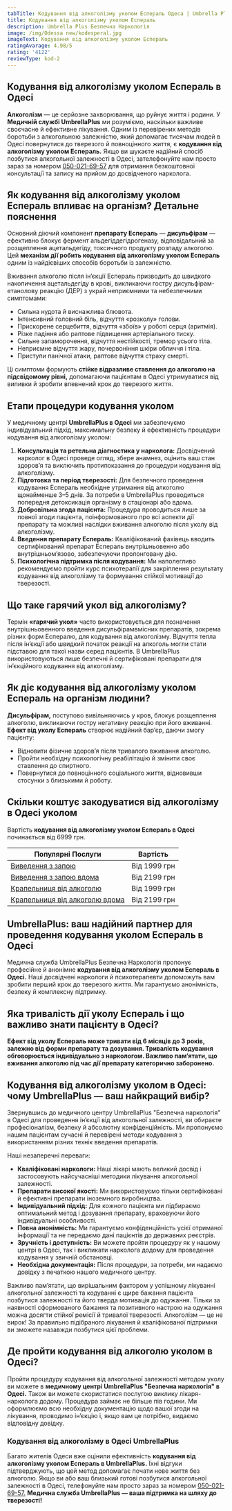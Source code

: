 ```yaml
---
tabTitle: Кодування від алкоголізму уколом Еспераль Одеса | Umbrella Plus | Від 6999 грн
title: Кодування від алкоголізму уколом Еспераль
description: Umbrella Plus Безпечна Наркологія
image: /img/Odessa new/kodesperal.jpg
imageText: Кодування від алкоголізму уколом Еспераль
ratingAvarage: 4.98/5
rating: '4122'
reviewType: kod-2
---
```


## Кодування від алкоголізму уколом Еспераль в Одесі

**Алкоголізм** — це серйозне захворювання, що руйнує життя і родини. У **Медичній службі UmbrellaPlus** ми розуміємо, наскільки важливе своєчасне й ефективне лікування. Одним із перевірених методів боротьби з алкогольною залежністю, який допомагає тисячам людей в Одесі повернутися до тверезого й повноцінного життя, є **кодування від алкоголізму уколом Еспераль.** Якщо ви шукаєте надійний спосіб позбутися алкогольної залежності в Одесі, зателефонуйте нам просто зараз за номером [050-021-69-57](tel:0500216957) для отримання безкоштовної консультації та запису на прийом до досвідченого нарколога.

## Як кодування від алкоголізму уколом Еспераль впливає на організм? Детальне пояснення

Основний діючий компонент **препарату Еспераль** — **дисульфірам** — ефективно блокує фермент альдегіддегідрогеназу, відповідальний за розщеплення ацетальдегіду, токсичного продукту розпаду алкоголю. Цей **механізм дії робить кодування від алкоголізму уколом Еспераль** одним із найдієвіших способів боротьби із залежністю.

Вживання алкоголю після ін’єкції Еспераль призводить до швидкого накопичення ацетальдегіду в крові, викликаючи гостру дисульфірам-етанолову реакцію (ДЕР) з украй неприємними та небезпечними симптомами:

* Сильна нудота й виснажлива блювота.
* Інтенсивний головний біль, відчуття «розколу» голови.
* Прискорене серцебиття, відчуття «збоїв» у роботі серця (аритмія).
* Різке падіння або раптове підвищення артеріального тиску.
* Сильне запаморочення, відчуття нестійкості, тремор усього тіла.
* Неприємне відчуття жару, почервоніння шкіри обличчя і тіла.
* Приступи панічної атаки, раптове відчуття страху смерті.

Ці симптоми формують **стійке відразливе ставлення до алкоголю на підсвідомому рівні,** допомагаючи пацієнтам в Одесі утримуватися від випивки й зробити впевнений крок до тверезого життя.

## Етапи процедури кодування уколом

У медичному центрі **UmbrellaPlus в Одесі** ми забезпечуємо індивідуальний підхід, максимальну безпеку й ефективність процедури кодування від алкоголізму уколом:

1. **Консультація та ретельна діагностика у нарколога:** Досвідчений нарколог в Одесі проведе огляд, збере анамнез, оцінить ваш стан здоров’я та виключить протипоказання до процедури кодування від алкоголізму.
2. **Підготовка та період тверезості:** Для безпечного проведення кодування Еспераль необхідне утримання від алкоголю щонайменше 3–5 днів. За потреби в UmbrellaPlus проводиться попередня детоксикація організму в стаціонарі або вдома.
3. **Добровільна згода пацієнта:** Процедура проводиться лише за повної згоди пацієнта, поінформованого про всі аспекти дії препарату та можливі наслідки вживання алкоголю після уколу від алкоголізму.
4. **Введення препарату Еспераль:** Кваліфікований фахівець вводить сертифікований препарат Еспераль внутрішньовенно або внутрішньом’язово, забезпечуючи пролонговану дію.
5. **Психологічна підтримка після кодування:** Ми наполегливо рекомендуємо пройти курс психотерапії для закріплення результату кодування від алкоголізму та формування стійкої мотивації до тверезості.

## Що таке гарячий укол від алкоголізму?

Термін **«гарячий укол»** часто використовується для позначення внутрішньовенного введення дисульфірамвмісних препаратів, зокрема різних форм Еспералю, для кодування від алкоголізму. Відчуття тепла після ін’єкції або швидкий початок реакції на алкоголь могли стати підставою для такої назви серед пацієнтів. В UmbrellaPlus використовуються лише безпечні й сертифіковані препарати для ін’єкційного кодування від алкоголізму.

## Як діє кодування від алкоголізму уколом Еспераль на організм людини?

**Дисульфірам,** поступово вивільняючись у кров, блокує розщеплення алкоголю, викликаючи гостру негативну реакцію при його вживанні. **Ефект від уколу Еспераль** створює надійний бар’єр, даючи змогу пацієнту:

* Відновити фізичне здоров’я після тривалого вживання алкоголю.
* Пройти необхідну психологічну реабілітацію й змінити своє ставлення до спиртного.
* Повернутися до повноцінного соціального життя, відновивши стосунки з близькими й роботу.

## Скільки коштує закодуватися від алкоголізму в Одесі уколом

Вартість **кодування від алкоголізму уколом Еспераль в Одесі** починається від 6999 грн.

| Популярні Послуги                                                                                       | Вартість     |
| ------------------------------------------------------------------------------------------------------- | ------------ |
| [Виведення з запою](https://umbrella-plus.com.ua/uk/vivod-iz-zapoia-od-ua/)                             | Від 1999 грн |
| [Виведення з запою вдома](https://umbrella-plus.com.ua/uk/vivod-iz-zapoia-na-domy-od-ua/)               | Від 2199 грн |
| [Крапельниця від алкоголю](https://umbrella-plus.com.ua/uk/kapelnica-ot-alkogolia-od-ua/)               | Від 1999 грн |
| [Крапельниця від алкоголю вдома](https://umbrella-plus.com.ua/uk/kapelnica-ot-alkogolia-na-domu-od-ua/) | Від 2199 грн |

## UmbrellaPlus: ваш надійний партнер для проведення кодування уколом Еспераль в Одесі

Медична служба UmbrellaPlus Безпечна Наркологія пропонує професійне й анонімне **кодування від алкоголізму уколом Еспераль в Одесі.** Наші досвідчені наркологи й психотерапевти допоможуть вам зробити перший крок до тверезого життя. Ми гарантуємо анонімність, безпеку й комплексну підтримку.

## Яка тривалість дії уколу Еспераль і що важливо знати пацієнту в Одесі?

**Ефект від уколу Еспераль може тривати від 6 місяців до 3 років, залежно від форми препарату та дозування. Тривалість кодування обговорюється індивідуально з наркологом. Важливо памʼятати, що вживання алкоголю під час дії препарату категорично заборонено.**

## Кодування від алкоголізму уколом в Одесі: чому UmbrellaPlus — ваш найкращий вибір?

Звернувшись до медичного центру UmbrellaPlus "Безпечна наркологія" в Одесі для проведення інʼєкції від алкогольної залежності, ви обираєте професіоналізм, безпеку й абсолютну конфіденційність. Ми пропонуємо нашим пацієнтам сучасні й перевірені методи кодування з використанням різних технік введення препаратів.

Наші незаперечні переваги:

* **Кваліфіковані наркологи:** Наші лікарі мають великий досвід і застосовують найсучасніші методики лікування алкогольної залежності.
* **Препарати високої якості:** Ми використовуємо тільки сертифіковані й ефективні препарати іноземного виробництва.
* **Індивідуальний підхід:** Для кожного пацієнта ми підбираємо оптимальний метод і дозування препарату, враховуючи його індивідуальні особливості.
* **Повна анонімність:** Ми гарантуємо конфіденційність усієї отриманої інформації та не передаємо дані пацієнтів до державних реєстрів.
* **Зручність і доступність:** Ви можете пройти процедуру як у нашому центрі в Одесі, так і викликати нарколога додому для проведення кодування у звичній обстановці.
* **Необхідна документація:** Після процедури, за потреби, ми надаємо довідку з печаткою нашого медичного центру.

Важливо памʼятати, що вирішальним фактором у успішному лікуванні алкогольної залежності та кодуванні є щире бажання пацієнта позбутися залежності та його тверда мотивація до одужання. Тільки за наявності сформованого бажання та позитивного настрою на одужання можна досягти стійкої ремісії й тривалої тверезості. Алкоголізм — це не вирок! За правильно підібраного лікування й кваліфікованої підтримки ви зможете назавжди позбутися цієї проблеми.

## Де пройти кодування від алкоголю уколом в Одесі?

Пройти процедуру кодування від алкогольної залежності методом уколу ви можете в **медичному центрі UmbrellaPlus "Безпечна наркологія" в Одесі.** Також ви можете скористатися послугою виклику лікаря-нарколога додому. Процедура займає не більше пів години. Ми оформлюємо всю необхідну документацію щодо вашої згоди на лікування, проводимо інʼєкцію і, якщо вам це потрібно, видаємо відповідну довідку.

### Кодування від алкоголізму в Одесі UmbrellaPlus

Багато жителів Одеси вже оцінили ефективність **кодування від алкоголізму уколом Еспераль в UmbrellaPlus.** Їхні відгуки підтверджують, що цей метод допомагає почати нове життя без алкоголю.
Якщо ви або ваш близький готові позбутися алкогольної залежності в Одесі, телефонуйте нам просто зараз за номером [050-021-69-57.](tel:0500216957)
**Медична служба UmbrellaPlus — ваша підтримка на шляху до тверезості!**
